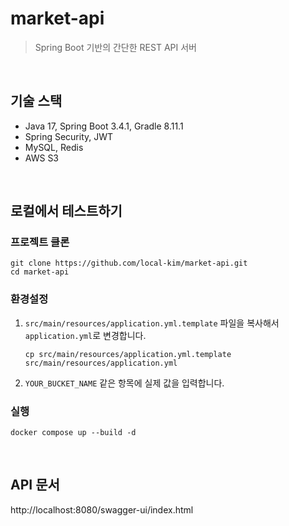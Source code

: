 # market-api
> Spring Boot 기반의 간단한 REST API 서버

<br>

## 기술 스택
- Java 17, Spring Boot 3.4.1, Gradle 8.11.1
- Spring Security, JWT
- MySQL, Redis
- AWS S3

<br>

## 로컬에서 테스트하기
### 프로젝트 클론
```
git clone https://github.com/local-kim/market-api.git
cd market-api
```

### 환경설정
1. `src/main/resources/application.yml.template` 파일을 복사해서 `application.yml`로 변경합니다.
    ```
    cp src/main/resources/application.yml.template src/main/resources/application.yml
    ```
2. `YOUR_BUCKET_NAME` 같은 항목에 실제 값을 입력합니다.

### 실행
```
docker compose up --build -d
```

<br>

## API 문서
http://localhost:8080/swagger-ui/index.html
